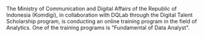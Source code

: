 The Ministry of Communication and Digital Affairs of the Republic of Indonesia (Komdigi), 
in collaboration with DQLab through the Digital Talent Scholarship program, 
is conducting an online training program in the field of Analytics.
One of the training programs is "Fundamental of Data Analyst".

